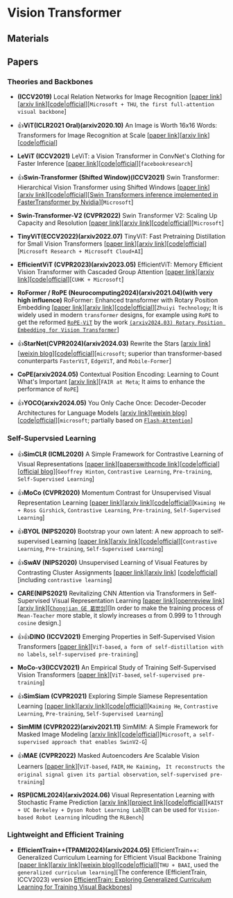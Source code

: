 # Vision Transformer

## Materials

## Papers

### Theories and Backbones

* **(ICCV2019)** Local Relation Networks for Image Recognition [[paper link](http://openaccess.thecvf.com/content_ICCV_2019/html/Hu_Local_Relation_Networks_for_Image_Recognition_ICCV_2019_paper.html)][[arxiv link](https://arxiv.org/abs/1904.11491)][[code|official](https://github.com/microsoft/Swin-Transformer/tree/LR-Net)][`Microsoft + THU`, `the first full-attention visual backbone`]

* 👍**ViT(ICLR2021 Oral)(arxiv2020.10)** An Image is Worth 16x16 Words: Transformers for Image Recognition at Scale [[paper link](https://openreview.net/forum?id=YicbFdNTTy)][[arxiv link](https://arxiv.org/abs/2010.11929)][[code|official](https://github.com/google-research/vision_transformer )]

* **LeViT (ICCV2021)** LeViT: a Vision Transformer in ConvNet's Clothing for Faster Inference [[paper link](https://openaccess.thecvf.com/content/ICCV2021/html/Graham_LeViT_A_Vision_Transformer_in_ConvNets_Clothing_for_Faster_Inference_ICCV_2021_paper.html)][[code|official](https://github.com/facebookresearch/LeViT)][`facebookresearch`]

* 👍**Swin-Transformer (Shifted Window)(ICCV2021)** Swin Transformer: Hierarchical Vision Transformer using Shifted Windows [[paper link](https://openaccess.thecvf.com/content/ICCV2021/html/Liu_Swin_Transformer_Hierarchical_Vision_Transformer_Using_Shifted_Windows_ICCV_2021_paper)][[arxiv link](https://arxiv.org/abs/2103.14030)][[code|official](https://github.com/microsoft/swin-transformer)][[Swin Transformers inference implemented in FasterTransformer by Nvidia](https://github.com/NVIDIA/FasterTransformer/blob/main/docs/swin_guide.md)][`Microsoft`]

* **Swin-Transformer-V2 (CVPR2022)** Swin Transformer V2: Scaling Up Capacity and Resolution [[paper link](http://openaccess.thecvf.com/content/CVPR2022/html/Liu_Swin_Transformer_V2_Scaling_Up_Capacity_and_Resolution_CVPR_2022_paper.html)][[arxiv link](https://arxiv.org/abs/2111.09883)][[code|official](https://github.com/microsoft/swin-transformer)][`Microsoft`]

* **TinyViT(ECCV2022)(arxiv2022.07)** TinyViT: Fast Pretraining Distillation for Small Vision Transformers [[paper link](https://link.springer.com/chapter/10.1007/978-3-031-19803-8_5)][[arxiv link](https://arxiv.org/abs/2207.10666)][[code|official](https://github.com/microsoft/Cream/tree/main/TinyViT)][`Microsoft Research + Microsoft Cloud+AI`]

* **EfficientViT (CVPR2023)(arxiv2023.05)** EfficientViT: Memory Efficient Vision Transformer with Cascaded Group Attention [[paper link](https://openaccess.thecvf.com/content/CVPR2023/html/Liu_EfficientViT_Memory_Efficient_Vision_Transformer_With_Cascaded_Group_Attention_CVPR_2023_paper.html)][[arxiv link](https://arxiv.org/abs/2305.07027)][[code|official](https://github.com/microsoft/Cream/tree/main/EfficientViT)][`CUHK + Microsoft`]

* **RoFormer / RoPE (Neurocomputing2024)(arxiv2021.04)(with very high influence)** RoFormer: Enhanced transformer with Rotary Position Embedding [[paper link](https://www.sciencedirect.com/science/article/abs/pii/S0925231223011864)][[arxiv link](https://arxiv.org/abs/2104.09864)][[code|official](https://huggingface.co/docs/transformers/model_doc/roformer)][`Zhuiyi Technology`; It is widely used in modern `transformer` designs, for example using `RoPE` to get the reformed [`RoPE-ViT`](https://github.com/naver-ai/rope-vit) by the work [`(arxiv2024.03) Rotary Position Embedding for Vision Transformer`](https://arxiv.org/abs/2403.13298)]

* 👍**StarNet(CVPR2024)(arxiv2024.03)** Rewrite the Stars [[arxiv link](https://arxiv.org/abs/2403.19967)][[weixin blog](https://mp.weixin.qq.com/s/SemsRFsrGQ0WJf_yQN6p4A)][[code|official](https://github.com/ma-xu/Rewrite-the-Stars)][`microsoft`; superior than transformer-based conunterparts `FasterViT`, `EdgeViT`, and `Mobile-Former`]

* **CoPE(arxiv2024.05)** Contextual Position Encoding: Learning to Count What's Important [[arxiv link](https://arxiv.org/abs/2405.18719)][`FAIR at Meta`; It aims to enhance the performance of `RoPE`]

* 👍**YOCO(arxiv2024.05)** You Only Cache Once: Decoder-Decoder Architectures for Language Models [[arxiv link](https://arxiv.org/abs/2405.05254)][[weixin blog](https://mp.weixin.qq.com/s/X4HSyEreN4L4xTizC-_mow)][[code|official](https://github.com/microsoft/unilm/tree/master/YOCO)][`microsoft`; partially based on [`Flash-Attention`](https://github.com/Dao-AILab/flash-attention)]


### Self-Supervsied Learning

* 👍**SimCLR (ICML2020)** A Simple Framework for Contrastive Learning of Visual Representations [[paper link](http://proceedings.mlr.press/v119/chen20j.html)][[paperswithcode link](https://paperswithcode.com/paper/a-simple-framework-for-contrastive-learning)][[code|official](https://github.com/google-research/simclr)][[official blog](https://blog.research.google/2020/04/advancing-self-supervised-and-semi.html)][`Geoffrey Hinton`, `Contrastive Learning`, `Pre-training`, `Self-Supervised Learning`]

* 👍**MoCo (CVPR2020)** Momentum Contrast for Unsupervised Visual Representation Learning [[paper link](https://openaccess.thecvf.com/content_CVPR_2020/html/He_Momentum_Contrast_for_Unsupervised_Visual_Representation_Learning_CVPR_2020_paper.html)][[arxiv link](http://arxiv.org/abs/1911.05722)][[code|official](https://github.com/facebookresearch/moco)][`Kaiming He + Ross Girshick`, `Contrastive Learning`, `Pre-training`, `Self-Supervised Learning`]

* 👍**BYOL (NIPS2020)** Bootstrap your own latent: A new approach to self-supervised Learning [[paper link](https://papers.nips.cc/paper/2020/hash/f3ada80d5c4ee70142b17b8192b2958e-Abstract.html)][[arxiv link](https://arxiv.org/abs/2006.07733)][[code|official](https://github.com/deepmind/deepmind-research/tree/master/byol)][`Contrastive Learning`, `Pre-training`, `Self-Supervised Learning`]

* 👍**SwAV (NIPS2020)** Unsupervised Learning of Visual Features by Contrasting Cluster Assignments [[paper link](https://proceedings.neurips.cc/paper/2020/hash/70feb62b69f16e0238f741fab228fec2-Abstract.html)][[arxiv link](https://arxiv.org/abs/2006.09882)]
[[code|official](https://github.com/facebookresearch/swav)][including `contrastive learning`]

* **CARE(NIPS2021)** Revitalizing CNN Attention via Transformers in Self-Supervised Visual Representation Learning [[paper link](https://proceedings.neurips.cc/paper_files/paper/2021/hash/21be992eb8016e541a15953eee90760e-Abstract.html)][[openreview link](https://openreview.net/forum?id=sRojdWhXJx)][[arxiv link](https://arxiv.org/abs/2110.05340)][[`Chongjian GE 葛崇剑`](https://chongjiange.github.io/)][In order to make the training process of `Mean-Teacher` more stable, it slowly increases α from 0.999 to 1 through `cosine` design.]

* 👍👍**DINO (ICCV2021)** Emerging Properties in Self-Supervised Vision Transformers [[paper link](https://openaccess.thecvf.com/content/ICCV2021/html/Caron_Emerging_Properties_in_Self-Supervised_Vision_Transformers_ICCV_2021_paper.html)][`ViT-based`, `a form of self-distillation with no labels`, `self-supervised pre-training`]

* **MoCo-v3(ICCV2021)** An Empirical Study of Training Self-Supervised Vision Transformers [[paper link](https://openaccess.thecvf.com/content/ICCV2021/html/Chen_An_Empirical_Study_of_Training_Self-Supervised_Vision_Transformers_ICCV_2021_paper.html)][`ViT-based`, `self-supervised pre-training`]

* 👍**SimSiam (CVPR2021)** Exploring Simple Siamese Representation Learning [[paper link](https://openaccess.thecvf.com/content/CVPR2021/html/Chen_Exploring_Simple_Siamese_Representation_Learning_CVPR_2021_paper.html)][[arxiv link](https://arxiv.org/abs/2011.10566)][[code|official](https://github.com/facebookresearch/simsiam)][`Kaiming He`, `Contrastive Learning`, `Pre-training`, `Self-Supervised Learning`]

* **SimMIM (CVPR2022)(arxiv2021.11)** SimMIM: A Simple Framework for Masked Image Modeling [[arxiv link](https://arxiv.org/abs/2111.09886)][[code|official](https://github.com/microsoft/SimMIM)][`Microsoft`, `a self-supervised approach that enables SwinV2-G`]

* 👍**MAE (CVPR2022)** Masked Autoencoders Are Scalable Vision Learners [[paper link](https://openaccess.thecvf.com/content/CVPR2022/html/He_Masked_Autoencoders_Are_Scalable_Vision_Learners_CVPR_2022_paper.html)][`ViT-based`, `FAIR`, `He Kaiming`， `It reconstructs the original signal given its partial observation`, `self-supervised pre-training`]

* **RSP(ICML2024)(arxiv2024.06)** Visual Representation Learning with Stochastic Frame Prediction [[arxiv link](https://arxiv.org/abs/2406.07398)][[project link](https://sites.google.com/view/2024rsp)][[code|official](https://github.com/huiwon-jang/RSP)][`KAIST + UC Berkeley + Dyson Robot Learning Lab`][It can be used for `Vision-based Robot Learning` inlcuding the `RLBench`]

### Lightweight and Efficient Training 

* **EfficientTrain++(TPAMI2024)(arxiv2024.05)** EfficientTrain++: Generalized Curriculum Learning for Efficient Visual Backbone Training [[paper link](https://ieeexplore.ieee.org/abstract/document/10530470/)][[arxiv link](https://arxiv.org/pdf/2405.08768)][[weixin blog](https://mp.weixin.qq.com/s/FJj0F2NcW9ftmT_lbO1R3w)][[code|official](https://github.com/LeapLabTHU/EfficientTrain)][`THU + BAAI`, used the `generalized curriculum learning`][The conference (EfficientTrain, ICCV2023) version [EfficientTrain: Exploring Generalized Curriculum Learning for Training Visual Backbones](https://arxiv.org/abs/2211.09703)]

